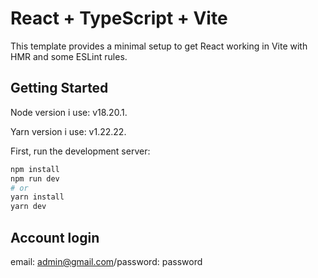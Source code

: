 # React + TypeScript + Vite

This template provides a minimal setup to get React working in Vite with HMR and some ESLint rules.


## Getting Started

Node version i use: v18.20.1.

Yarn version i use: v1.22.22.



First, run the development server:

```bash
npm install
npm run dev
# or
yarn install
yarn dev


```
## Account login

email: admin@gmail.com/password: password